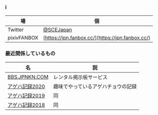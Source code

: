 ### ℹ️

|場|個|
|---|---|
|Twitter|[@SCEJapan](https://twitter.com/SCEJapan/)|
|pixivFANBOX|[https://jpn.fanbox.cc/](https://jpn.fanbox.cc/)|

### 最近関係しているもの

|名|説|
|---|---|
|[BBS.JPNKN.COM](https://bbs.jpnkn.com/)|レンタル掲示板サービス|
|[アゲハ記録2020](https://ageha.jpnkn.com/reports/2020)|趣味でやっているアゲハチョウの記録|
|[アゲハ記録2019](https://ageha.jpnkn.com/reports/2019)|同|
|[アゲハ記録2018](http://ageha.jpnkn.com/)|同|

